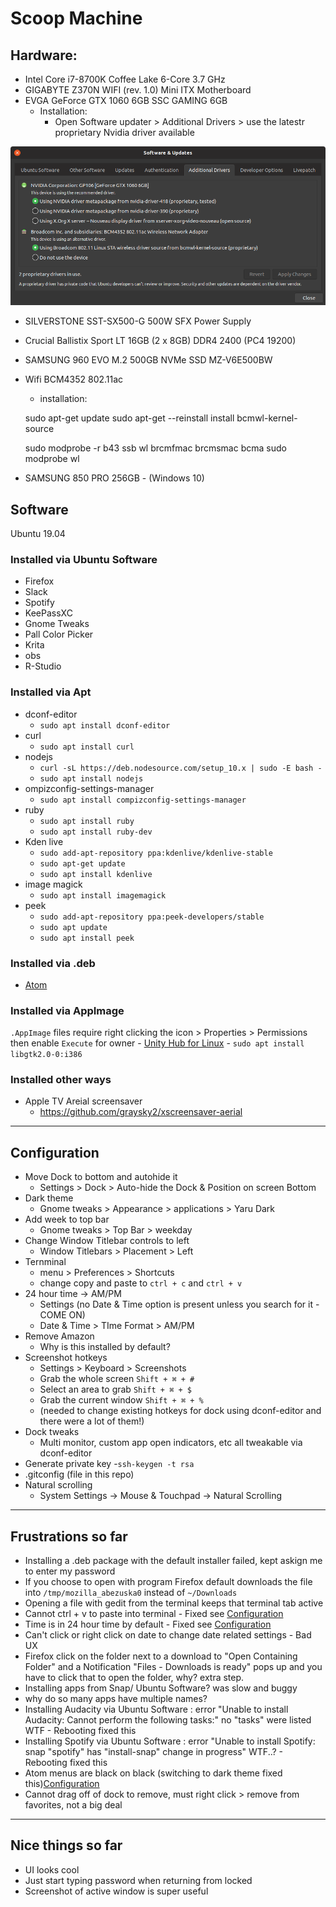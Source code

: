 # Scoop Machine

## Hardware:

- Intel Core i7-8700K Coffee Lake 6-Core 3.7 GHz
- GIGABYTE Z370N WIFI (rev. 1.0) Mini ITX Motherboard
- EVGA GeForce GTX 1060 6GB SSC GAMING 6GB
    - Installation:
        - Open Software updater > Additional Drivers > use the latestr proprietary Nvidia driver available

![](images/nvidia-ubuntu.png)

- SILVERSTONE SST-SX500-G 500W SFX Power Supply
- Crucial Ballistix Sport LT 16GB (2 x 8GB) DDR4 2400 (PC4 19200)
- SAMSUNG 960 EVO M.2 500GB NVMe SSD MZ-V6E500BW
- Wifi BCM4352 802.11ac
    - installation:


    sudo apt-get update
    sudo apt-get --reinstall install bcmwl-kernel-source

    sudo modprobe -r b43 ssb wl brcmfmac brcmsmac bcma
    sudo modprobe wl

- SAMSUNG 850 PRO 256GB - (Windows 10)

## Software

Ubuntu 19.04

### Installed via Ubuntu Software

- Firefox
- Slack
- Spotify
- KeePassXC
- Gnome Tweaks
- Pall Color Picker
- Krita
- obs
- R-Studio

### Installed via Apt

- dconf-editor
  - `sudo apt install dconf-editor`
- curl
  - `sudo apt install curl`
- nodejs
  - `curl -sL https://deb.nodesource.com/setup_10.x | sudo -E bash -`
  - `sudo apt install nodejs`
- ompizconfig-settings-manager  
  - `sudo apt install compizconfig-settings-manager`
- ruby  
  - `sudo apt install ruby`
  - `sudo apt install ruby-dev`
- Kden live
  - `sudo add-apt-repository ppa:kdenlive/kdenlive-stable`
  - `sudo apt-get update`
  - `sudo apt install kdenlive`
- image magick
  - `sudo apt install imagemagick`
- peek
  - `sudo add-apt-repository ppa:peek-developers/stable`
  - `sudo apt update`
  - `sudo apt install peek`

### Installed via .deb

- [Atom](https://atom.io/download/deb)

### Installed via AppImage

  `.AppImage` files require right clicking the icon > Properties > Permissions then enable `Execute` for owner
    \- [Unity Hub for Linux](https://public-cdn.cloud.unity3d.com/hub/prod/UnityHubSetup.AppImage)
      \- `sudo apt install libgtk2.0-0:i386`

### Installed other ways

- Apple TV Areial screensaver
    - <https://github.com/graysky2/xscreensaver-aerial>

* * *

## Configuration

- Move Dock to bottom and autohide it
    - Settings > Dock > Auto-hide the Dock & Position on screen Bottom
- Dark theme
    - Gnome tweaks  > Appearance > applications > Yaru Dark
- Add week to top bar
    - Gnome tweaks  > Top Bar > weekday
- Change Window Titlebar controls to left
    - Window Titlebars > Placement > Left
- Ternminal
  - menu > Preferences > Shortcuts
  - change copy and paste to `ctrl + c` and `ctrl + v`
- 24 hour time -> AM/PM
  - Settings (no Date & Time option is present unless you search for it - COME ON)
  - Date & Time > TIme Format > AM/PM
- Remove Amazon
  - Why is this installed by default?
- Screenshot hotkeys
    - Settings > Keyboard > Screenshots
    - Grab the whole screen `Shift + ⌘ + #`
    - Select an area to grab `Shift + ⌘ + $`
    - Grab the current window `Shift + ⌘ + %`
    - (needed to change existing hotkeys for dock using dconf-editor and there were a lot of them!)
- Dock tweaks
    - Multi monitor, custom app open indicators, etc all tweakable via dconf-editor
- Generate private key
      \-`ssh-keygen -t rsa`
- .gitconfig (file in this repo)
- Natural scrolling
    - System Settings → Mouse & Touchpad → Natural Scrolling

* * *

## Frustrations so far


- Installing a .deb package with the default installer failed, kept askign me to enter my password
- If you choose to open with program Firefox default downloads the file into `/tmp/mozilla_abezuska0` instead of `~/Downloads`  
- Opening a file with gedit from the terminal keeps that terminal tab active
- Cannot ctrl + v to paste into terminal - Fixed see [Configuration](#Configuration)
- Time is in 24 hour time by default  - Fixed see [Configuration](#Configuration)
- Can't click or right click on date to change date related settings - Bad UX
- Firefox click on the folder next to a download to
    "Open Containing Folder" and a Notification "Files - Downloads is ready" pops up and you have to click that to open the folder, why? extra step.
- Installing apps from Snap/ Ubuntu Software? was slow and buggy
- why do so many apps have multiple names?
- Installing Audacity via Ubuntu Software : error "Unable to install Audacity: Cannot perform the following tasks:" no "tasks" were listed WTF - Rebooting fixed this
- Installing Spotify via Ubuntu Software : error "Unable to install Spotify: snap "spotify" has "install-snap" change in progress" WTF..? - Rebooting fixed this
- Atom menus are black on black (switching to dark theme fixed this)[Configuration](#Configuration)
- Cannot drag off of dock to remove, must right click > remove from favorites, not a big deal

* * *

## Nice things so far

- UI looks cool
- Just start typing password when returning from locked
- Screenshot of active window is super useful
